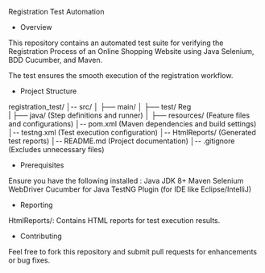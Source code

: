 Registration Test Automation


- Overview

This repository contains an automated test suite for verifying the Registration Process of an Online Shopping Website using 
Java Selenium, BDD Cucumber, and Maven. 

The test ensures the smooth execution of the registration workflow.


- Project Structure

registration_test/
│-- src/
│   ├── main/
│   ├── test/ Reg       
|       ├── java/ (Step definitions and runner)
│       ├── resources/ (Feature files and configurations)
│-- pom.xml (Maven dependencies and build settings)
│-- testng.xml (Test execution configuration)
│-- HtmlReports/ (Generated test reports)
│-- README.md (Project documentation)
│-- .gitignore (Excludes unnecessary files)


- Prerequisites

Ensure you have the following installed :
Java JDK 8+
Maven
Selenium WebDriver
Cucumber for Java
TestNG Plugin (for IDE like Eclipse/IntelliJ)


- Reporting

HtmlReports/: Contains HTML reports for test execution results.


- Contributing

Feel free to fork this repository and submit pull requests for enhancements or bug fixes.
